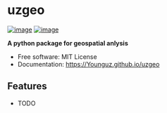 # uzgeo


[![image](https://img.shields.io/pypi/v/uzgeo.svg)](https://pypi.python.org/pypi/uzgeo)
[![image](https://img.shields.io/conda/vn/conda-forge/uzgeo.svg)](https://anaconda.org/conda-forge/uzgeo)


**A python package for geospatial anlysis**


-   Free software: MIT License
-   Documentation: https://Younguz.github.io/uzgeo
    

## Features

-   TODO
